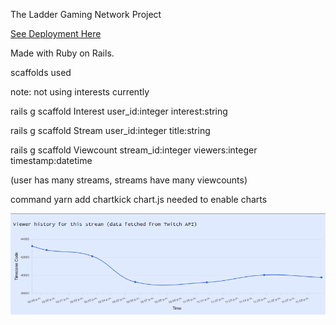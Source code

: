 The Ladder Gaming Network Project

[See Deployment Here](https://ladder-gaming.herokuapp.com/)

Made with Ruby on Rails.

scaffolds used

note: not using interests currently

rails g scaffold Interest user_id:integer interest:string

rails g scaffold Stream user_id:integer title:string

rails g scaffold Viewcount stream_id:integer viewers:integer timestamp:datetime

(user has many streams, streams have many viewcounts)

command yarn add chartkick chart.js needed to enable charts

![chart_example](images/chart_example.png)